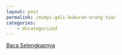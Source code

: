 ```yaml
---
layout: post
permalink: /mimpi-gali-kuburan-orang-tua/
categories:
    - Uncategorized
---
```


[Baca Selengkapnya](/09)